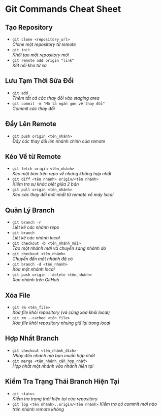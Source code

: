 # Git Commands Cheat Sheet

## Tạo Repository
- `git clone <repository_url>`  
  *Clone một repository từ remote*
- `git init`  
  *Khởi tạo một repository mới*
- `git remote add origin "link"`  
  *Kết nối kho từ xa*

## Lưu Tạm Thời Sửa Đổi
- `git add .`  
  *Thêm tất cả các thay đổi vào staging area*
- `git commit -m "Mô tả ngắn gọn về thay đổi"`  
  *Commit các thay đổi*

## Đẩy Lên Remote
- `git push origin <tên_nhánh>`  
  *Đẩy các thay đổi lên nhánh chính của remote*

## Kéo Về từ Remote
- `git fetch origin <tên_nhánh>`  
  *Kéo một bản trên repo về nhưng không hợp nhất*
- `git diff <tên nhánh> origin/<tên nhánh>`  
  *Kiểm tra sự khác biệt giữa 2 bản*
- `git pull origin <tên_nhánh>`  
  *Kéo các thay đổi mới nhất từ remote về máy local*

## Quản Lý Branch
- `git branch -r`  
  *Liệt kê các nhánh repo*
- `git branch`  
  *Liệt kê các nhánh local*
- `git checkout -b <tên_nhánh_mới>`  
  *Tạo một nhánh mới và chuyển sang nhánh đó*
- `git checkout <tên_nhánh>`  
  *Chuyển đến một nhánh đã có*
- `git branch -d <tên_nhánh>`  
  *Xóa một nhánh local*
- `git push origin --delete <tên_nhánh>`  
  *Xóa nhánh trên GitHub*

## Xóa File
- `git rm <tên_file>`  
  *Xóa file khỏi repository (và cũng xóa khỏi local)*
- `git rm --cached <tên_file>`  
  *Xóa file khỏi repository nhưng giữ lại trong local*

## Hợp Nhất Branch
- `git checkout <tên_nhánh_đích>`  
  *Nhảy đến nhánh mà bạn muốn hợp nhất*
- `git merge <tên_nhánh_cần_hợp_nhất>`  
  *Hợp nhất một nhánh vào nhánh hiện tại*

## Kiểm Tra Trạng Thái Branch Hiện Tại
- `git status`  
  *Kiểm tra trạng thái hiện tại của repository*
- `git log <tên nhánh>..origin/<tên nhánh>`
  *Kiểm tra có commit mới nào trên nhánh remote không*
